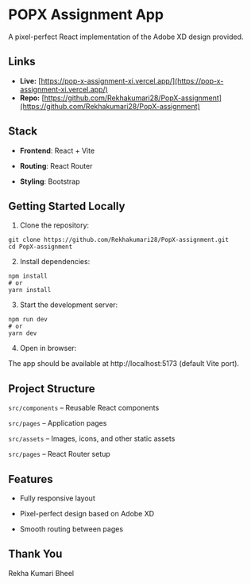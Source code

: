 # POPX Assignment App

A pixel-perfect React implementation of the Adobe XD design provided.

## Links
- **Live:** [https://pop-x-assignment-xi.vercel.app/](https://pop-x-assignment-xi.vercel.app/)  
- **Repo:** [https://github.com/Rekhakumari28/PopX-assignment](https://github.com/Rekhakumari28/PopX-assignment)

## Stack
- **Frontend**: React + Vite

- **Routing**: React Router

- **Styling**: Bootstrap

## Getting Started Locally

1. Clone the repository:

```
git clone https://github.com/Rekhakumari28/PopX-assignment.git
cd PopX-assignment
```

2. Install dependencies:

```
npm install
# or
yarn install
```

3. Start the development server:

```
npm run dev
# or
yarn dev
```
4. Open in browser:

The app should be available at http://localhost:5173
 (default Vite port).


## Project Structure

`src/components` – Reusable React components

`src/pages` – Application pages

`src/assets` – Images, icons, and other static assets

`src/pages` – React Router setup 

## Features

- Fully responsive layout

- Pixel-perfect design based on Adobe XD

- Smooth routing between pages


## Thank You

Rekha Kumari Bheel
